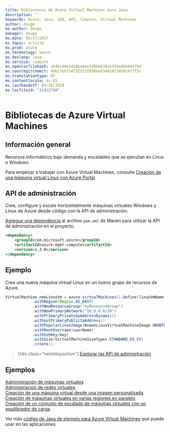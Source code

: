```yaml
---
title: Bibliotecas de Azure Virtual Machines para Java
description: ''
keywords: Azure, Java, SDK, API, Compute, Virtual Machines
author: douge
ms.author: douge
manager: douge
ms.date: 05/17/2017
ms.topic: article
ms.prod: azure
ms.technology: azure
ms.devlang: java
ms.service: compute
ms.openlocfilehash: a54bc40e1d28ba6ee1d8b0638cb259adbb69d78d
ms.sourcegitcommit: 49b17bbf34732512f836ee634818f1058147ff5c
ms.translationtype: HT
ms.contentlocale: es-ES
ms.lasthandoff: 04/26/2018
ms.locfileid: "31823758"
---
```

# <a name="azure-virtual-machine-libraries"></a>Bibliotecas de Azure Virtual Machines

## <a name="overview"></a>Información general

Recursos informáticos bajo demanda y escalables que se ejecutan en Linux o Windows.

Para empezar a trabajar con Azure Virtual Machines, consulte [Creación de una máquina virtual Linux con Azure Portal](/azure/virtual-machines/linux/quick-create-portal).

## <a name="management-api"></a>API de administración

Cree, configure y escale horizontalmente máquinas virtuales Windows y Linux de Azure desde código con la API de administración.

[Agregue una dependencia](https://maven.apache.org/guides/getting-started/index.html#How_do_I_use_external_dependencies) al archivo `pom.xml` de Maven para utilizar la API de administración en el proyecto.  

```XML
<dependency>
    <groupId>com.microsoft.azure</groupId>
    <artifactId>azure-mgmt-compute</artifactId>
    <version>1.3.0</version>
</dependency>
```   


## <a name="example"></a>Ejemplo

Cree una nueva máquina virtual Linux en un nuevo grupo de recursos de Azure.

```java
VirtualMachine newLinuxVm = azure.virtualMachines().define(linuxVmName)
            .withRegion(Region.US_EAST)
            .withNewResourceGroup("myResourceGroup")
            .withNewPrimaryNetwork("10.0.0.0/28")
            .withPrimaryPrivateIpAddressDynamic()
            .withoutPrimaryPublicIpAddress()
            .withPopularLinuxImage(KnownLinuxVirtualMachineImage.UBUNTU_SERVER_16_04_LTS)
            .withRootUsername(userName)
            .withSshKey(key)
            .withSize(VirtualMachineSizeTypes.STANDARD_D3_V2)
            .create();
```

> [!div class="nextstepaction"]
> [Explorar las API de administración](/java/api/overview/azure/virtualmachines/management)


## <a name="samples"></a>Ejemplos

[Administración de máquinas virtuales][1]   
[Administración de redes virtuales][6]   
[Creación de una máquina virtual desde una imagen personalizada][2]   
[Creación de máquinas virtuales en varias regiones en paralelo][5]    
[Creación de un conjunto de escalado de máquinas virtuales con un equilibrador de carga][7]    

[1]: ../docs-ref-conceptual/java-sdk-manage-virtual-machines.md
[2]: https://azure.microsoft.com/resources/samples/managed-disk-java-create-virtual-machine-using-custom-image/
[5]: ../docs-ref-conceptual/java-sdk-virtual-machines-in-parallel.md
[6]: ../docs-ref-conceptual/java-sdk-manage-virtual-networks.md
[7]: ../docs-ref-conceptual/java-sdk-manage-vm-scalesets.md

Ver más [código de Java de ejemplo para Azure Virtual Machines](https://azure.microsoft.com/resources/samples/?platform=java&term=VM) que puede usar en las aplicaciones.
